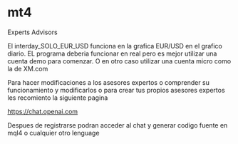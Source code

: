 # mt4
Experts Advisors


El interday_SOLO_EUR_USD funciona en la grafica EUR/USD en el grafico diario.
EL programa deberia funcionar en real pero es mejor utilizar una cuenta demo para comenzar.
O en otro caso utilizar una cuenta micro como la de XM.com

Para hacer modificaciones a los asesores expertos o comprender su funcionamiento y modificarlos o para crear tus propios asesores expertos les recomiento la siguiente pagina

https://chat.openai.com

Despues de registrarse podran acceder al chat y generar codigo fuente en mql4 o cualquier otro lenguage
